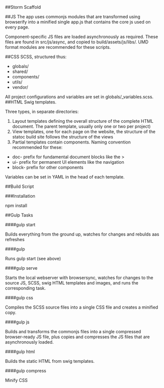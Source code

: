 ##Storm Scaffold

##JS
The app uses commonjs modules that are transformed using browserify into a minified single app.js that contains the core js used on every page.

Component-specific JS files are loaded asynchronously as required. These files are found in src/js/async, and copied to build/assets/js/libs/. UMD format modules are recommended for these scripts.

##CSS
SCSS, structured thus:

- globals/
- shared/
- components/
- utils/
- vendor/

All project configurations and variables are set in globals/_variables.scss.
##HTML
Swig templates. 

Three types, in separate directories:
1. Layout templates defining the overall structure of the complete HTML document. The parent template, usually only one or two per project)
2. View templates, one for each page on the website, the structure of the statoc build site follows the structure of the views
3. Partial templates contain components. Naming convention recommended for these:
- doc- prefix for fundamental document blocks like the <head>>
- ui- prefix for permanent UI elements like the navigation
- block- prefix for other components

Variables can be set in YAML in the head of each template.

##Build Script

###Installation

npm install

##Gulp Tasks

####gulp start

Builds everything from the ground up, watches for changes and rebulds aas refreshes

####gulp

Runs gulp start (see above)

####gulp serve

Starts the local webserver with browsersync, watches for changes to the source JS, SCSS, swig HTML templates and images, and runs the corresponding task.

####gulp css

Compiles the SCSS source files into a single CSS file and creates a minified copy.

####gulp js

Builds and transforms the commonjs files into a single compressed browser-ready JS file, plus copies and compresses the JS files that are asynchronously loaded.

####gulp html

Builds the static HTML from swig templates.

####gulp compress

Minify CSS